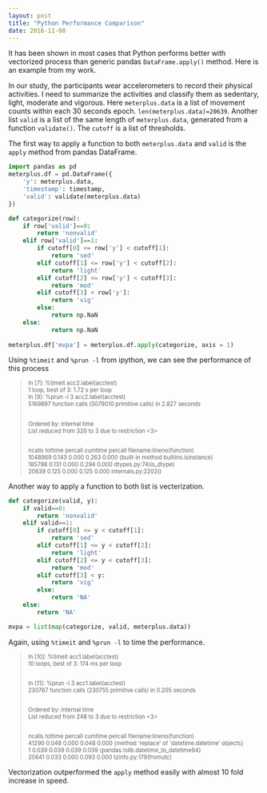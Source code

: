 ```yaml
---
layout: post
title: "Python Performance Comparison"
date: 2016-11-08
---
```


It has been shown in most cases that Python performs better with vectorized process than generic pandas `DataFrame.apply()` method. Here is an example from my work.

In our study, the participants wear accelerometers to record their physical activities. I need to summarize the activities and classify them as sedentary, light, moderate and vigorous. Here `meterplus.data` is a list of movement counts within each 30 seconds epoch. `len(meterplus.data)=20639`. Another list `valid` is a list of the same length of `meterplus.data`, generated from a function `validate()`. The `cutoff` is a list of thresholds.

The first way to apply a function to both `meterplus.data` and `valid` is the `apply` method from pandas DataFrame.

```python
import pandas as pd
meterplus.df = pd.DataFrame({
    'y': meterplus.data,
    'timestamp': timestamp,
    'valid': validate(meterplus.data)
})

def categorize(row):
	if row['valid']==0:
		return 'nonvalid'
	elif row['valid']==1:
		if cutoff[0] <= row['y'] < cutoff[1]:
			return 'sed'
		elif cutoff[1] <= row['y'] < cutoff[2]:
			return 'light'
		elif cutoff[2] <= row['y'] < cutoff[3]:
			return 'mod'
		elif cutoff[3] < row['y']:
			return 'vig'
		else:
			return np.NaN
	else:
			return np.NaN
	
meterplus.df['mvpa'] = meterplus.df.apply(categorize, axis = 1)
```  

Using `%timeit` and `%prun -l` from ipython, we can see the performance of this process
<blockquote>
<div style="font-size:80%">
In [7]: %timeit acc2.label(acctest) <br>
1 loop, best of 3: 1.72 s per loop <br>
In [9]: %prun -l 3 acc2.label(acctest) <br>
5169897 function calls (5079010 primitive calls) in 2.827 seconds <br> <br>

Ordered by: internal time <br>
List reduced from 320 to 3 due to restriction <3> <br> <br>

ncalls  tottime  percall  cumtime  percall filename:lineno(function) <br>
1048969    0.143    0.000    0.263    0.000 {built-in method builtins.isinstance} <br>
185798    0.131    0.000    0.294    0.000 dtypes.py:74(is_dtype) <br>
20639    0.125    0.000    0.125    0.000 internals.py:2202(<lambda>) <br>
</div>
</blockquote>

Another way to apply a function to both list is vecterization.
```python
def categorize(valid, y):
    if valid==0:
        return 'nonvalid'
    elif valid==1:
        if cutoff[0] <= y < cutoff[1]:
            return 'sed'
        elif cutoff[1] <= y < cutoff[2]:
            return 'light'
        elif cutoff[2] <= y < cutoff[3]:
            return 'mod'
        elif cutoff[3] < y:
            return 'vig'
        else:
            return 'NA'
    else:
        return 'NA'

mvpa = list(map(categorize, valid, meterplus.data))
```
Again, using `%timeit` and `%prun -l` to time the performance.
<blockquote>
<div style="font-size:80%">
In [10]: %timeit acc1.label(acctest) <br>
10 loops, best of 3: 174 ms per loop <br> <br>

In [11]: %prun -l 3 acc1.label(acctest) <br>
     230767 function calls (230755 primitive calls) in 0.205 seconds <br> <br>

Ordered by: internal time <br>
List reduced from 248 to 3 due to restriction <3> <br> <br>

ncalls  tottime  percall  cumtime  percall filename:lineno(function) <br>
41290    0.048    0.000    0.048    0.000 {method 'replace' of 'datetime.datetime' objects} <br>
    1    0.039    0.039    0.039    0.039 {pandas.tslib.datetime_to_datetime64} <br>
20641    0.033    0.000    0.093    0.000 tzinfo.py:179(fromutc) <br>
</div>
</blockquote>

Vectorization outperformed the `apply` method easily with almost 10 fold increase in speed. 
